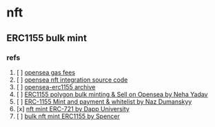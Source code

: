 # nft

## ERC1155 bulk mint

### refs
1. [ ] [opensea gas fees](https://opensea.io/learn/nft-gas-fees)
2. [ ] [opensea nft integration source code](https://github.com/ProjectOpenSea/opensea-creatures)
3. [ ] [opensea-erc1155 archive](https://github.com/ProjectOpenSea/opensea-erc1155)
4. [ ] [ERC1155 polygon bulk minting & Sell on Opensea by Neha Yadav](https://www.youtube.com/watch?v=KbhiAaRdgwc)
5. [ ] [ERC-1155 Mint and payment & whitelist by Naz Dumanskyy](https://www.youtube.com/watch?v=wYOPh8TX_Tw)
6. [x] [nft mint ERC-721 by Dapp University](https://www.youtube.com/watch?v=94kkXt3AoNA)
7. [ ] [bulk nft mint ERC1155 by Spencer](https://www.youtube.com/watch?v=yIdBf-poFFs&t=152s)

